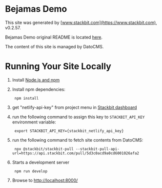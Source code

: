 # Bejamas Demo

This site was generated by [www.stackbit.com](https://www.stackbit.com), v0.2.57.

Bejamas Demo original README is located [here](./README.theme.md).

The content of this site is managed by DatoCMS.

# Running Your Site Locally

1. Install [Node.js and npm](https://nodejs.org/en/)

1. Install npm dependencies:

        npm install

1. get "netlify-api-key" from project menu in [Stackbit dashboard](https://app.stackbit.com/dashboard)

1. run the following command to assign this key to `STACKBIT_API_KEY` environment variable:

        export STACKBIT_API_KEY={stackbit_netlify_api_key}

1. run the following command to fetch site contents from DatoCMS:

        npx @stackbit/stackbit-pull --stackbit-pull-api-url=https://api.stackbit.com/pull/5d3c0acd9a0cd6001026afa2

1. Starts a development server

        npm run develop

1. Browse to [http://localhost:8000/](http://localhost:8000/)
